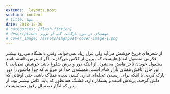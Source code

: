 ```yaml
---
extends: _layouts.post
section: content
# title: مهتا
date: 2018-12-30
# categories: [flash-fiction]
# description: نوشته‌ای در مورد بازگشت گیم آو ترونز
# cover_image: /assets/img/post-cover-image-1.png
---
```


از شعرهای فروغ خوشش می‌آید ولی غزل زیاد نمی‌خواند. وقتی دانشگاه می‌رود بیشتر فکرش مشغول اتفاق‌هاییست که بیرون از کلاس می‌گذرند. اگر استرس داشته باشد مشغول جویدن ناخن‌هایش می‌شود. از اینکه دور و برش شلوغ باشد خوشش نمی‌آید، با این حال اتاقش همتای بازار شام است. همیشه‌ی خدا غر می‌زند که چرا ماشین را دور پارک کردی با اینکه برای رسیدن عجله‌ای ندارد. کسی ندیده غمناک باشد، حتی اوقاتی که دلش گرفته. پرتلاش است و پشتکار دارد، قشنگ همانطور که باید. کاش بیشتر بود، از بس که انگار ده سال رفیق صمیمیست.